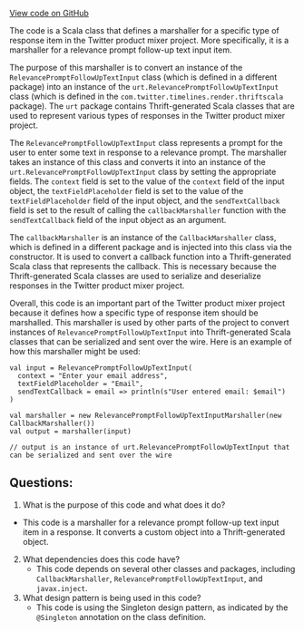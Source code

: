 [View code on GitHub](https://github.com/misbahsy/the-algorithm/product-mixer/core/src/main/scala/com/twitter/product_mixer/core/functional_component/marshaller/response/urt/item/prompt/RelevancePromptFollowUpTextInputMarshaller.scala)

The code is a Scala class that defines a marshaller for a specific type of response item in the Twitter product mixer project. More specifically, it is a marshaller for a relevance prompt follow-up text input item. 

The purpose of this marshaller is to convert an instance of the `RelevancePromptFollowUpTextInput` class (which is defined in a different package) into an instance of the `urt.RelevancePromptFollowUpTextInput` class (which is defined in the `com.twitter.timelines.render.thriftscala` package). The `urt` package contains Thrift-generated Scala classes that are used to represent various types of responses in the Twitter product mixer project.

The `RelevancePromptFollowUpTextInput` class represents a prompt for the user to enter some text in response to a relevance prompt. The marshaller takes an instance of this class and converts it into an instance of the `urt.RelevancePromptFollowUpTextInput` class by setting the appropriate fields. The `context` field is set to the value of the `context` field of the input object, the `textFieldPlaceholder` field is set to the value of the `textFieldPlaceholder` field of the input object, and the `sendTextCallback` field is set to the result of calling the `callbackMarshaller` function with the `sendTextCallback` field of the input object as an argument.

The `callbackMarshaller` is an instance of the `CallbackMarshaller` class, which is defined in a different package and is injected into this class via the constructor. It is used to convert a callback function into a Thrift-generated Scala class that represents the callback. This is necessary because the Thrift-generated Scala classes are used to serialize and deserialize responses in the Twitter product mixer project.

Overall, this code is an important part of the Twitter product mixer project because it defines how a specific type of response item should be marshalled. This marshaller is used by other parts of the project to convert instances of `RelevancePromptFollowUpTextInput` into Thrift-generated Scala classes that can be serialized and sent over the wire. Here is an example of how this marshaller might be used:

```
val input = RelevancePromptFollowUpTextInput(
  context = "Enter your email address",
  textFieldPlaceholder = "Email",
  sendTextCallback = email => println(s"User entered email: $email")
)

val marshaller = new RelevancePromptFollowUpTextInputMarshaller(new CallbackMarshaller())
val output = marshaller(input)

// output is an instance of urt.RelevancePromptFollowUpTextInput that can be serialized and sent over the wire
```
## Questions: 
 1. What is the purpose of this code and what does it do?
   - This code is a marshaller for a relevance prompt follow-up text input item in a response. It converts a custom object into a Thrift-generated object.
2. What dependencies does this code have?
   - This code depends on several other classes and packages, including `CallbackMarshaller`, `RelevancePromptFollowUpTextInput`, and `javax.inject`.
3. What design pattern is being used in this code?
   - This code is using the Singleton design pattern, as indicated by the `@Singleton` annotation on the class definition.